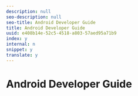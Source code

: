 ```yaml
---
description: null
seo-description: null
seo-title: Android Developer Guide
title: Android Developer Guide
uuid: e408b14e-52c5-4518-a803-57aed95a71b9
index: y
internal: n
snippet: y
translate: y
---
```


# Android Developer Guide


